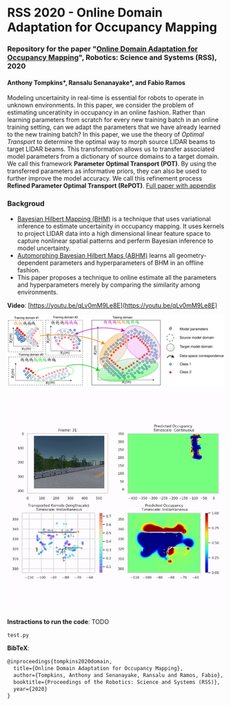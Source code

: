 # RSS 2020 - Online Domain Adaptation for Occupancy Mapping

### Repository for the paper "[Online Domain Adaptation for Occupancy Mapping](url_todo)", Robotics: Science and Systems (RSS), 2020
#### Anthony Tompkins*, Ransalu Senanayake*, and Fabio Ramos
Modeling uncertainity in real-time is essential for robots to operate in unknown environments. In this paper, we consider the problem of estimating unceratinity in occupancy in an online fashion. Rather than learning parameters from scratch for every new training batch in an online training setting, can we adapt the parameters that we have already learned to the new training batch? In this paper, we use the theory of *Optimal Transport* to determine the optimal way to morph source LIDAR beams to target LIDAR beams. This transformation allows us to transfer associated model parameters from a dictionary of source domains to a target domain. We call this framework **Parameter Optimal Transport (POT)**. By using the transferred parameters as informative priors, they can also be used to further improve the model accuracy. We call this refinement process **Refined Parameter Optimal Transport (RePOT)**.
[Full paper with appendix](url_todo)

### Backgroud
* [Bayesian Hilbert Mapping (BHM)](https://github.com/RansML/Bayesian_Hilbert_Maps) is a technique that uses variational inference to estimate uncertainity in occupancy mapping. It uses kernels to project LIDAR data into a high dimensional linear feature space to capture nonlinear spatial patterns and perferm Bayesian inference to model uncertainty. 
* [Automorphing Bayesian Hilbert Maps (ABHM)](https://github.com/MushroomHunting/autormorphing-kernels) learns all geometry-dependent parameters and hyperparameters of BHM in an offline fashion. 
* This paper proposes a technique to online estimate all the parameters and hyperparameters merely by comparing the similarity among environments. 

**Video**: [https://youtu.be/qLv0mM9Le8E](https://youtu.be/qLv0mM9Le8E)

<p align="center">
  <img width="800" src="rss2020_pot.jpg">
</p>

<p align="center">
  <img width="600" src="rss2020_pot.gif">
</p>

**Instractions to run the code**: TODO
```
test.py
```

**BibTeX**:
```
@inproceedings{tompkins2020domain,
  title={Online Domain Adaptation for Occupancy Mapping},
  author={Tompkins, Anthony and Senanayake, Ransalu and Ramos, Fabio},
  booktitle={Proceedings of the Robotics: Science and Systems (RSS)},
  year={2020}
}
```
